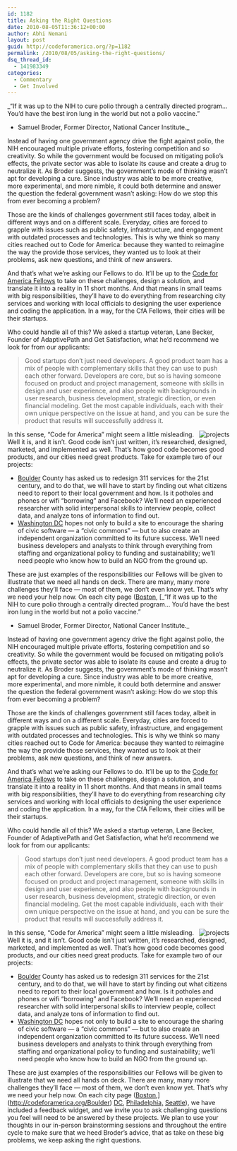 ```yaml
---
id: 1182
title: Asking the Right Questions
date: 2010-08-05T11:36:12+00:00
author: Abhi Nemani
layout: post
guid: http://codeforamerica.org/?p=1182
permalink: /2010/08/05/asking-the-right-questions/
dsq_thread_id:
  - 141983349
categories:
  - Commentary
  - Get Involved
---
```

_&#8220;If it was up to the NIH to cure polio through a centrally directed program&#8230; You&#8217;d have the best iron lung in the world but not a polio vaccine.&#8221;
  
- Samuel Broder, Former Director, National Cancer Institute._

Instead of having one government agency drive the fight against polio, the NIH encouraged multiple private efforts, fostering competition and so creativity. So while the government would be focused on mitigating polio&#8217;s effects, the private sector was able to isolate its cause and create a drug to neutralize it. As Broder suggests, the government&#8217;s mode of thinking wasn&#8217;t apt for developing a cure. Since industry was able to be more creative, more experimental, and more nimble, it could both determine and answer the question the federal government wasn&#8217;t asking: How do we stop this from ever becoming a problem?

Those are the kinds of challenges government still faces today, albeit in different ways and on a different scale. Everyday, cities are forced to grapple with issues such as public safety, infrastructure, and engagement with outdated processes and technologies. This is why we think so many cities reached out to Code for America: because they wanted to reimagine the way the provide those services, they wanted us to look at their problems, ask new questions, and think of new answers.

And that&#8217;s what we&#8217;re asking our Fellows to do. It&#8217;ll be up to the [Code for America Fellows](http://codeforamerica.org/fellows) to take on these challenges, design a solution, and translate it into a reality in 11 short months. And that means in small teams with big responsibilities, they&#8217;ll have to do everything from researching city services and working with local officials to designing the user experience and coding the application. In a way, for the CfA Fellows, their cities will be their startups.

Who could handle all of this? We asked a startup veteran, Lane Becker, Founder of AdaptivePath and Get Satisfaction, what he&#8217;d recommend we look for from our applicants:

> Good startups don&#8217;t just need developers. A good product team has a mix of people with complementary skills that they can use to push each other forward. Developers are core, but so is having someone focused on product and project management, someone with skills in design and user experience, and also people with backgrounds in user research, business development, strategic direction, or even financial modeling. Get the most capable individuals, each with their own unique perspective on the issue at hand, and you can be sure the product that results will successfully address it.

[<img class="alignright size-full wp-image-1120" title="projects" src="http://codeforamerica.org/wp-content/uploads/2010/07/projects.jpg" alt="projects" align="right" />](http://codeforamerica.org/2011-cities-projects/)In this sense, &#8220;Code for America&#8221; might seem a little misleading. Well it is, and it isn&#8217;t. Good code isn&#8217;t just written, it&#8217;s researched, designed, marketed, and implemented as well. That&#8217;s how good code becomes good products, and our cities need great products. Take for example two of our projects:

  * [Boulder](http://codeforamerica.org/Boulder) County has asked us to redesign 311 services for the 21st century, and to do that, we will have to start by finding out what citizens need to report to their local government and how. Is it potholes and phones or wifi &#8220;borrowing&#8221; and Facebook? We&#8217;ll need an experienced researcher with solid interpersonal skills to interview people, collect data, and analyze tons of information to find out.
  * [Washington DC](http://codeforamerica.org/dc) hopes not only to build a site to encourage the sharing of civic software &#8212; a &#8220;civic commons&#8221; &#8212; but to also create an independent organization committed to its future success. We&#8217;ll need business developers and analysts to think through everything from staffing and organizational policy to funding and sustainability; we&#8217;ll need people who know how to build an NGO from the ground up.

These are just examples of the responsibilities our Fellows will be given to illustrate that we need all hands on deck. There are many, many more challenges they&#8217;ll face &#8212; most of them, we don&#8217;t even know yet. That&#8217;s why we need your help now. On each city page ([Boston](http://codeforamerica.org/Boston), [_&#8220;If it was up to the NIH to cure polio through a centrally directed program&#8230; You&#8217;d have the best iron lung in the world but not a polio vaccine.&#8221;
  
- Samuel Broder, Former Director, National Cancer Institute._

Instead of having one government agency drive the fight against polio, the NIH encouraged multiple private efforts, fostering competition and so creativity. So while the government would be focused on mitigating polio&#8217;s effects, the private sector was able to isolate its cause and create a drug to neutralize it. As Broder suggests, the government&#8217;s mode of thinking wasn&#8217;t apt for developing a cure. Since industry was able to be more creative, more experimental, and more nimble, it could both determine and answer the question the federal government wasn&#8217;t asking: How do we stop this from ever becoming a problem?

Those are the kinds of challenges government still faces today, albeit in different ways and on a different scale. Everyday, cities are forced to grapple with issues such as public safety, infrastructure, and engagement with outdated processes and technologies. This is why we think so many cities reached out to Code for America: because they wanted to reimagine the way the provide those services, they wanted us to look at their problems, ask new questions, and think of new answers.

And that&#8217;s what we&#8217;re asking our Fellows to do. It&#8217;ll be up to the [Code for America Fellows](http://codeforamerica.org/fellows) to take on these challenges, design a solution, and translate it into a reality in 11 short months. And that means in small teams with big responsibilities, they&#8217;ll have to do everything from researching city services and working with local officials to designing the user experience and coding the application. In a way, for the CfA Fellows, their cities will be their startups.

Who could handle all of this? We asked a startup veteran, Lane Becker, Founder of AdaptivePath and Get Satisfaction, what he&#8217;d recommend we look for from our applicants:

> Good startups don&#8217;t just need developers. A good product team has a mix of people with complementary skills that they can use to push each other forward. Developers are core, but so is having someone focused on product and project management, someone with skills in design and user experience, and also people with backgrounds in user research, business development, strategic direction, or even financial modeling. Get the most capable individuals, each with their own unique perspective on the issue at hand, and you can be sure the product that results will successfully address it.

[<img class="alignright size-full wp-image-1120" title="projects" src="http://codeforamerica.org/wp-content/uploads/2010/07/projects.jpg" alt="projects" align="right" />](http://codeforamerica.org/2011-cities-projects/)In this sense, &#8220;Code for America&#8221; might seem a little misleading. Well it is, and it isn&#8217;t. Good code isn&#8217;t just written, it&#8217;s researched, designed, marketed, and implemented as well. That&#8217;s how good code becomes good products, and our cities need great products. Take for example two of our projects:

  * [Boulder](http://codeforamerica.org/Boulder) County has asked us to redesign 311 services for the 21st century, and to do that, we will have to start by finding out what citizens need to report to their local government and how. Is it potholes and phones or wifi &#8220;borrowing&#8221; and Facebook? We&#8217;ll need an experienced researcher with solid interpersonal skills to interview people, collect data, and analyze tons of information to find out.
  * [Washington DC](http://codeforamerica.org/dc) hopes not only to build a site to encourage the sharing of civic software &#8212; a &#8220;civic commons&#8221; &#8212; but to also create an independent organization committed to its future success. We&#8217;ll need business developers and analysts to think through everything from staffing and organizational policy to funding and sustainability; we&#8217;ll need people who know how to build an NGO from the ground up.

These are just examples of the responsibilities our Fellows will be given to illustrate that we need all hands on deck. There are many, many more challenges they&#8217;ll face &#8212; most of them, we don&#8217;t even know yet. That&#8217;s why we need your help now. On each city page ([Boston](http://codeforamerica.org/Boston),](http://codeforamerica.org/Boulder) [DC](http://codeforamerica.org/DC), [Philadelphia,](http://codeforamerica.org/Philadelphia) [Seattle](http://codeforamerica.org/Seattle)), we have included a feedback widget, and we invite you to ask challenging questions you feel will need to be answered by these projects. We plan to use your thoughts in our in-person brainstorming sessions and throughout the entire cycle to make sure that we heed Broder&#8217;s advice, that as take on these big problems, we keep asking the right questions.